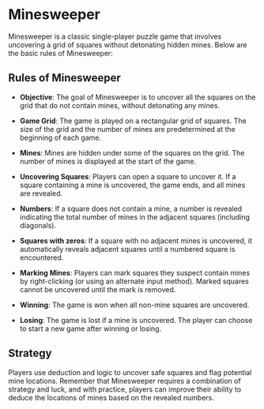 # Minesweeper

Minesweeper is a classic single-player puzzle game that involves uncovering a grid of squares without detonating hidden mines. Below are the basic rules of Minesweeper:

## Rules of Minesweeper

- **Objective**: The goal of Minesweeper is to uncover all the squares on the grid that do not contain mines, without detonating any mines.

- **Game Grid**: The game is played on a rectangular grid of squares. The size of the grid and the number of mines are predetermined at the beginning of each game.

- **Mines**: Mines are hidden under some of the squares on the grid. The number of mines is displayed at the start of the game.

- **Uncovering Squares**: Players can open a square to uncover it. If a square containing a mine is uncovered, the game ends, and all mines are revealed.

- **Numbers**: If a square does not contain a mine, a number is revealed indicating the total number of mines in the adjacent squares (including diagonals).

- **Squares with zeros**: If a square with no adjacent mines is uncovered, it automatically reveals adjacent squares until a numbered square is encountered.

- **Marking Mines**: Players can mark squares they suspect contain mines by right-clicking (or using an alternate input method). Marked squares cannot be uncovered until the mark is removed.

- **Winning**: The game is won when all non-mine squares are uncovered.

- **Losing**: The game is lost if a mine is uncovered. The player can choose to start a new game after winning or losing.

## Strategy

Players use deduction and logic to uncover safe squares and flag potential mine locations. Remember that Minesweeper requires a combination of strategy and luck, and with practice, players can improve their ability to deduce the locations of mines based on the revealed numbers.
